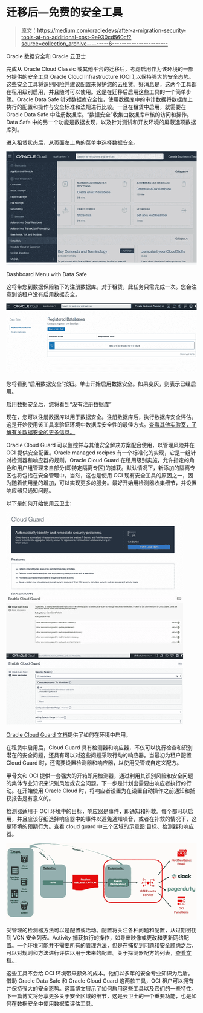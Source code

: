 # 迁移后—免费的安全工具

> 原文：<https://medium.com/oracledevs/after-a-migration-security-tools-at-no-additional-cost-9e930cd560cf?source=collection_archive---------6----------------------->

Oracle 数据安全和 Oracle 云卫士

完成从 Oracle Cloud Classic 或其他平台的迁移后，考虑启用作为该环境的一部分提供的安全工具 Oracle Cloud Infrastructure (OCI ),以保持强大的安全态势。这些安全工具将识别风险并建议配置来保护您的云租赁。好消息是，这两个工具都在租用级别启用，并且随时可以使用。这是在迁移后启用这些工具的一个简单步骤。Oracle Data Safe 针对数据库安全性，使用数据库中的审计数据将数据库上执行的配置和操作与安全标准和法规进行比较。一旦在租赁中启用，就需要在 Oracle Data Safe 中注册数据库。“数据安全”收集由数据库审核的访问和操作。Data Safe 中的另一个功能是数据发现，以及针对测试和开发环境的屏蔽选项数据库列。

进入租赁状态后，从页面左上角的菜单中选择数据安全。

![](img/f0c4550903d9fc4fe40719d985cbf383.png)

Dashboard Menu with Data Safe

这将带您到数据保险箱下的注册数据库。对于租赁，此任务只需完成一次。您会注意到该租户没有启用数据安全。

![](img/232b4c9a180b3d5c024cdb992129c9ea.png)

您将看到“启用数据安全”按钮。单击开始启用数据安全。如果变灰，则表示已经启用。

启用数据安全后，您将看到“没有注册数据库”

现在，您可以注册数据库以用于数据安全。注册数据库后，执行数据库安全评估。这是开始使用该工具来验证环境中数据库安全性的最佳方式。[查看其他实验室，了解有关数据安全的更多信息。](https://apexapps.oracle.com/pls/apex/dbpm/r/livelabs/view-workshop?p180_id=598)

Oracle Cloud Guard 可以监控并与其他安全解决方案配合使用，以管理风险并在 OCI 提供安全配置。Oracle managed recipes 有一个标准化的实现，它是一组针对检测器和响应器的规则。Oracle Cloud Guard 在租用级别实施，允许指定的角色和用户组管理来自部分(即特定隔离专区)的捕获。默认情况下，新添加的隔离专区也将包括在安全管理中。当然，这也是使用 OCI 现有安全工具的原因之一，因为随着使用量的增加，可以实现更多的服务。最好开始用检测器收集细节，并设置响应器只通知问题。

以下是如何开始使用云卫士:

![](img/7239a3795b9c306accdf3332700c7c22.png)![](img/476e5133b62e2513c9f368c7ee55e34f.png)![](img/1f61b6249fc714325d4a59401944f879.png)

[Oracle Cloud Guard 文档](https://docs.oracle.com/en-us/iaas/cloud-guard/using/part-start.htm)提供了如何在环境中启用。

在租赁中启用后，Cloud Guard 具有检测器和响应器，不仅可以执行检查和识别潜在的安全问题，还具有可以对这些问题采取行动的响应器。当最初为租户配置 Cloud Guard 时，还需要设置检测器和响应器，以使用受管或自定义配方。

甲骨文和 OCI 提供一套强大的开箱即用检测器，通过利用其识别风险和安全问题的集体专业知识来识别风险或安全问题。下一步是计划出需要由响应者执行的行动。在开始使用 Oracle Cloud 时，将响应者设置为在设置自动操作之前通知和捕获报告是有意义的。

检测器适用于 OCI 环境中的目标，响应器是事件，即通知和补救。每个都可以启用，并且应该仔细选择响应器中的事件以避免通知噪音，或者在补救的情况下，这是环境的预期行为。查看 cloud guard 中三个区域的示意图:目标、检测器和响应器。

![](img/4b955ffaac1616001489be4514cb3f08.png)

受管理的检测器方法可以是配置或活动。配置将关注各种问题和配置，从过期密钥到 VCN 安全列表。Activity 捕获执行的操作，如导出映像或更改和更新网络配置。一个环境可能并不需要所有的管理方法，但是在捕捉到问题和安全顾虑之后，可以对规则和方法进行评估以用于未来的配置。关于探测器配方的列表，[查看文档。](https://docs.oracle.com/en-us/iaas/cloud-guard/using/detect-recipes.htm#detect-recipes-reference)

这些工具不会给 OCI 环境带来额外的成本。他们以多年的安全专业知识为后盾。借助 Oracle Data Safe 和 Oracle Cloud Guard 这两款工具，OCI 租户可以拥有并保持强大的安全态势。这篇博文展示了如何启用这些工具以及它们的一些特性。下一篇博文将分享更多关于安全区域的细节，这是云卫士的一个重要功能，也是如何在数据安全中使用数据库评估工具。